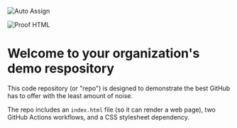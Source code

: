 ![Auto Assign](https://github.com/Grupo-Tryhardtop/demo-repository/actions/workflows/auto-assign.yml/badge.svg)

![Proof HTML](https://github.com/Grupo-Tryhardtop/demo-repository/actions/workflows/proof-html.yml/badge.svg)

# Welcome to your organization's demo respository
This code repository (or "repo") is designed to demonstrate the best GitHub has to offer with the least amount of noise.

The repo includes an `index.html` file (so it can render a web page), two GitHub Actions workflows, and a CSS stylesheet dependency.
